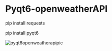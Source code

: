 # Pyqt6-openweatherAPI

pip install requests    

pip install pyqt6


![pyqt6openweatherapipic](https://github.com/raikustar/Pyqt6-openweatherAPI/assets/134680487/b1cde90a-d4ac-4b97-ae42-b0de8ec1f897)

